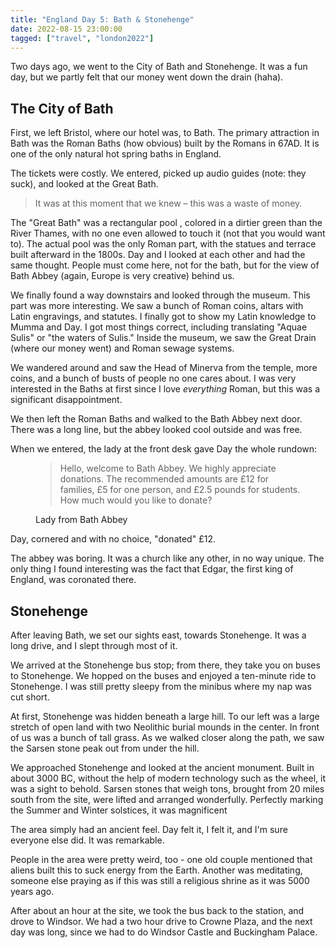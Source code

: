 ```yaml
---
title: "England Day 5: Bath & Stonehenge"
date: 2022-08-15 23:00:00
tagged: ["travel", "london2022"]
---
```


Two days ago, we went to the City of Bath and Stonehenge. It was a fun day, but we partly felt that our money went down the drain (haha).

## The City of Bath
First, we left Bristol, where our hotel was, to Bath. The primary attraction in Bath was the Roman Baths (how obvious) built by the Romans in 67AD. It is one of the only natural hot spring baths in England. 

The tickets were costly. We entered, picked up audio guides (note: they suck), and looked at the Great Bath. 

<blockquote class="blockquote text-center">
It was at this moment that we knew – this was a waste of money.
</blockquote>

The "Great Bath" was a rectangular pool	, colored in a dirtier green than the River Thames, with no one even allowed to touch it (not that you would want to). The actual pool was the only Roman part, with the statues and terrace built afterward in the 1800s. Day and I looked at each other and had the same thought. People must come here, not for the bath, but for the view of Bath Abbey (again, Europe is very creative) behind us.

We finally found a way downstairs and looked through the museum. This part was more interesting. We saw a bunch of Roman coins, altars with Latin engravings, and statutes. I finally got to show my Latin knowledge to Mumma and Day. I got most things correct, including translating "Aquae Sulis" or "the waters of Sulis." Inside the museum, we saw the Great Drain (where our money went) and Roman sewage systems. 

We wandered around and saw the Head of Minerva from the temple, more coins, and a bunch of busts of people no one cares about. I was very interested in the Baths at first since I love _everything_ Roman, but this was a significant disappointment.

We then left the Roman Baths and walked to the Bath Abbey next door. There was a long line, but the abbey looked cool outside and was free.

When we entered, the lady at the front desk gave Day the whole rundown:
<figure class="text-center">
<blockquote class="blockquote text-center">
Hello, welcome to Bath Abbey. We highly appreciate donations. The recommended amounts are £12 for families, £5 for one person, and £2.5 pounds for students. How much would you like to donate?
</blockquote>
  	<figcaption class="blockquote-footer">
  	Lady from Bath Abbey
  	</figcaption>
</figure>

Day, cornered and with no choice, "donated" £12.

The abbey was boring. It was a church like any other, in no way unique. The only thing I found interesting was the fact that Edgar, the first king of England, was coronated there. 

## Stonehenge
After leaving Bath, we set our sights east, towards Stonehenge. It was a long drive, and I slept through most of it.

We arrived at the Stonehenge bus stop; from there, they take you on buses to Stonehenge. We hopped on the buses and enjoyed a ten-minute ride to Stonehenge. I was still pretty sleepy from the minibus where my nap was cut short. 

At first, Stonehenge was hidden beneath a large hill. To our left was a large stretch of open land with two Neolithic burial mounds in the center. In front of us was a bunch of tall grass. As we walked closer along the path, we saw the Sarsen stone peak out from under the hill. 

We approached Stonehenge and looked at the ancient monument. Built in about 3000 BC, without the help of modern technology such as the wheel, it was a sight to behold. Sarsen stones that weigh tons, brought from 20 miles south from the site, were lifted and arranged wonderfully. Perfectly marking the Summer and Winter solstices, it was magnificent

The area simply had an ancient feel. Day felt it, I felt it, and I'm sure everyone else did. It was remarkable.

People in the area were pretty weird, too - one old couple mentioned that aliens built this to suck energy from the Earth. Another was meditating, someone else praying as if this was still a religious shrine as it was 5000 years ago.

After about an hour at the site, we took the bus back to the station, and drove to Windsor. We had a two hour drive to Crowne Plaza, and the next day was long, since we had to do Windsor Castle and Buckingham Palace.

